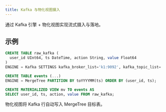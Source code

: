 ```yaml
---
title: Kafka 与物化视图摄入
---
```


通过 Kafka 引擎 + 物化视图实现流式摄入与落地。

## 示例

```sql
CREATE TABLE raw_kafka (
  user_id UInt64, ts DateTime, action String, value Float64
)
ENGINE = Kafka SETTINGS kafka_broker_list='k1:9092', kafka_topic_list='events', kafka_group_name='cg', kafka_format='JSONEachRow';

CREATE TABLE events (...)
ENGINE = MergeTree PARTITION BY toYYYYMM(ts) ORDER BY (user_id, ts);

CREATE MATERIALIZED VIEW mv TO events AS
SELECT user_id, ts, action, value FROM raw_kafka;
```

物化视图将 Kafka 行自动写入 MergeTree 目标表。

